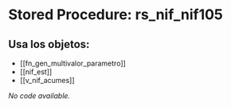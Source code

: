 # Stored Procedure: rs_nif_nif105

## Usa los objetos:
- [[fn_gen_multivalor_parametro]]
- [[nif_est]]
- [[v_nif_acumes]]

*No code available.*
